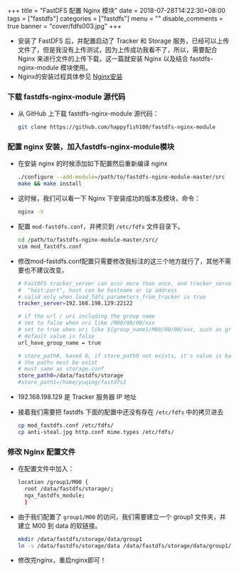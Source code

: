 +++
title = "FastDFS 配置 Nginx 模块"
date = 2018-07-28T14:22:30+08:00
tags = ["fastdfs"]
categories = ["fastdfs"]
menu = ""
disable_comments = true
banner = "cover/fdfs003.jpg"
+++

- 安装了 FastDFS 后，并配置启动了 Tracker 和 Storage 服务，已经可以上传文件了，但是我没有上传测试，因为上传成功我看不了，所以，需要配合 Nginx 来进行文件的上传下载，这一篇就安装 Nginx 以及结合 fastdfs-nginx-module 模块使用。
- Nginx的安装过程具体参见 [Nginx安装](../Nginx/nginx-installation-and-config.md)

### 下载 fastdfs-nginx-module 源代码
- 从 GitHub 上下载 fastdfs-nginx-module 源代码：

  ```bash
  git clone https://github.com/happyfish100/fastdfs-nginx-module
  ```

### 配置 nginx 安装，加入fastdfs-nginx-module模块
- 在安装 nginx 的时候添加如下配置然后重新编译 nginx
  
  ```bash
  ./configure --add-module=/path/to/fastdfs-nginx-module-master/src
  make && make install
  ```
- 这时候，我们可以看一下 Nginx 下安装成功的版本及模块，命令：
  
  ```bash
  nginx -V
  ```

- 配置 `mod-fastdfs.conf`，并拷贝到 `/etc/fdfs` 文件目录下。
  
  ```bash
  cd /path/to/fastdfs-nginx-module-master/src/
  vim mod_fastdfs.conf
  ```
- 修改mod-fastdfs.conf配置只需要修改我标注的这三个地方就行了，其他不需要也不建议改变。
  
  ```bash
  # FastDFS tracker_server can ocur more than once, and tracker_server format is
  #  "host:port", host can be hostname or ip address
  # valid only when load_fdfs_parameters_from_tracker is true
  tracker_server=192.168.198.129:22122
  
  # if the url / uri including the group name
  # set to false when uri like /M00/00/00/xxx
  # set to true when uri like ${group_name}/M00/00/00/xxx, such as group1/M00/xxx
  # default value is false
  url_have_group_name = true

  # store_path#, based 0, if store_path0 not exists, it's value is base_path
  # the paths must be exist
  # must same as storage.conf
  store_path0=/data/fastdfs/storage
  #store_path1=/home/yuqing/fastdfs1
  ```
- 192.168.198.129 是 Tracker 服务器 IP 地址
- 接着我们需要把 fastdfs 下面的配置中还没有存在 `/etc/fdfs` 中的拷贝进去
  
  ```bash
  cp mod_fastdfs.conf /etc/fdfs/
  cp anti-steal.jpg http.conf mime.types /etc/fdfs/
  ```

### 修改 Nginx 配置文件
- 在配置文件中加入：
  
  ```bash
  location /group1/M00 {
    root /data/fastdfs/storage/;
    ngx_fastdfs_module;
    }
  ```
- 由于我们配置了 `group1/M00` 的访问，我们需要建立一个 group1 文件夹，并建立 M00 到 data 的软链接。
  
  ```bash
  mkdir /data/fastdfs/storage/data/group1
  ln -s /data/fastdfs/storage/data /data/fastdfs/storage/data/group1/M00
  ```
- 修改完nginx，重启nginx即可！
